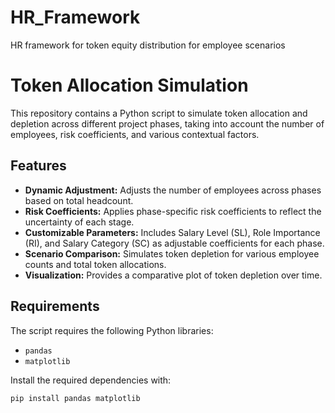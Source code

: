 # HR_Framework
HR framework for token equity distribution for employee scenarios

# Token Allocation Simulation

This repository contains a Python script to simulate token allocation and depletion across different project phases, taking into account the number of employees, risk coefficients, and various contextual factors.

## Features

- **Dynamic Adjustment:** Adjusts the number of employees across phases based on total headcount.
- **Risk Coefficients:** Applies phase-specific risk coefficients to reflect the uncertainty of each stage.
- **Customizable Parameters:** Includes Salary Level (SL), Role Importance (RI), and Salary Category (SC) as adjustable coefficients for each phase.
- **Scenario Comparison:** Simulates token depletion for various employee counts and total token allocations.
- **Visualization:** Provides a comparative plot of token depletion over time.

## Requirements

The script requires the following Python libraries:
- `pandas`
- `matplotlib`

Install the required dependencies with:
```bash
pip install pandas matplotlib
